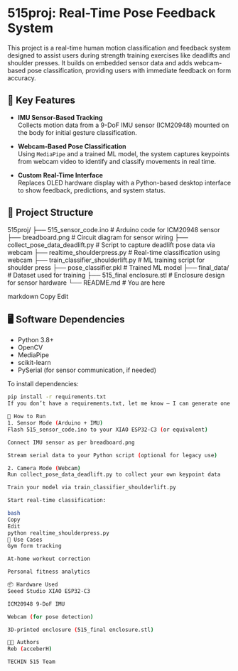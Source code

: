# 515proj: Real-Time Pose Feedback System

This project is a real-time human motion classification and feedback system designed to assist users during strength training exercises like deadlifts and shoulder presses. It builds on embedded sensor data and adds webcam-based pose classification, providing users with immediate feedback on form accuracy.

## 🧠 Key Features

- **IMU Sensor-Based Tracking**  
  Collects motion data from a 9-DoF IMU sensor (ICM20948) mounted on the body for initial gesture classification.

- **Webcam-Based Pose Classification**  
  Using `MediaPipe` and a trained ML model, the system captures keypoints from webcam video to identify and classify movements in real time.

- **Custom Real-Time Interface**  
  Replaces OLED hardware display with a Python-based desktop interface to show feedback, predictions, and system status.

## 📁 Project Structure

515proj/
├── 515_sensor_code.ino             # Arduino code for ICM20948 sensor
├── breadboard.png                  # Circuit diagram for sensor wiring
├── collect_pose_data_deadlift.py  # Script to capture deadlift pose data via webcam
├── realtime_shoulderpress.py      # Real-time classification using webcam
├── train_classifier_shoulderlift.py  # ML training script for shoulder press
├── pose_classifier.pkl            # Trained ML model
├── final_data/                    # Dataset used for training
├── 515_final enclosure.stl        # Enclosure design for sensor hardware
└── README.md                      # You are here


markdown
Copy
Edit

## 🖥️ Software Dependencies

- Python 3.8+
- OpenCV
- MediaPipe
- scikit-learn
- PySerial (for sensor communication, if needed)

To install dependencies:

```bash
pip install -r requirements.txt
If you don’t have a requirements.txt, let me know — I can generate one from your imports.

🚀 How to Run
1. Sensor Mode (Arduino + IMU)
Flash 515_sensor_code.ino to your XIAO ESP32-C3 (or equivalent)

Connect IMU sensor as per breadboard.png

Stream serial data to your Python script (optional for legacy use)

2. Camera Mode (Webcam)
Run collect_pose_data_deadlift.py to collect your own keypoint data

Train your model via train_classifier_shoulderlift.py

Start real-time classification:

bash
Copy
Edit
python realtime_shoulderpress.py
🧪 Use Cases
Gym form tracking

At-home workout correction

Personal fitness analytics

📦 Hardware Used
Seeed Studio XIAO ESP32-C3

ICM20948 9-DoF IMU

Webcam (for pose detection)

3D-printed enclosure (515_final enclosure.stl)

👩‍💻 Authors
Reb (acceberH)

TECHIN 515 Team
